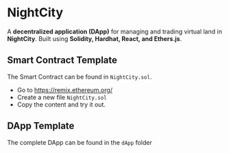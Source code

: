 # NightCity

A  **decentralized application (DApp)** for managing and trading virtual land in **NightCity**. 
Built using **Solidity, Hardhat, React, and Ethers.js**.

## Smart Contract Template
The Smart Contract can be found in ```NightCity.sol```.
- Go to https://remix.ethereum.org/
- Create a new file ```NightCity.sol```
- Copy the content and try it out.

## DApp Template
The complete DApp can be found in the ```dApp``` folder